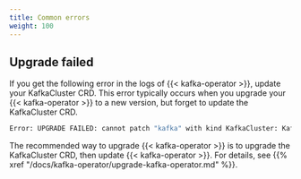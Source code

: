 ```yaml
---
title: Common errors
weight: 100
---
```


## Upgrade failed

If you get the following error in the logs of {{< kafka-operator >}}, update your KafkaCluster CRD. This error typically occurs when you upgrade your {{< kafka-operator >}} to a new version, but forget to update the KafkaCluster CRD.

```bash
Error: UPGRADE FAILED: cannot patch "kafka" with kind KafkaCluster: KafkaCluster.kafka.banzaicloud.io "kafka" is invalid
```

The recommended way to upgrade {{< kafka-operator >}} is to upgrade the KafkaCluster CRD, then update {{< kafka-operator >}}. For details, see {{% xref "/docs/kafka-operator/upgrade-kafka-operator.md" %}}.
